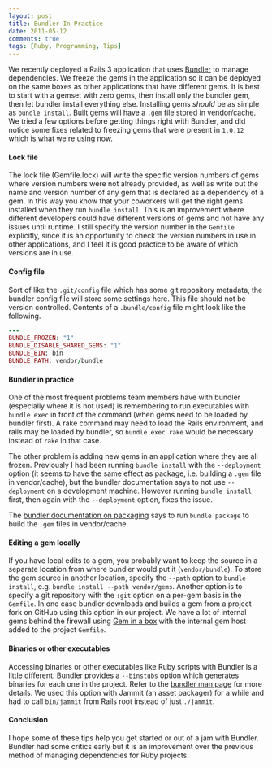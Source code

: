 ```yaml
---
layout: post
title: Bundler In Practice
date: 2011-05-12
comments: true
tags: [Ruby, Programming, Tips]
---
```


We recently deployed a Rails 3 application that uses [Bundler](http://gembundler.com/) to manage dependencies. We freeze the gems in the application so it can be deployed on the same boxes as other applications that have different gems. It is best to start with a gemset with zero gems, then install only the bundler gem, then let bundler install everything else. Installing gems *should* be as simple as `bundle install`. Built gems will have a `.gem` file stored in vendor/cache. We tried a few options before getting things right with Bundler, and did notice some fixes related to freezing gems that were present in `1.0.12` which is what we're using now.

#### Lock file

The lock file (Gemfile.lock) will write the specific version numbers of gems where version numbers were not already provided, as well as write out the name and version number of any gem that is declared as a dependency of a gem. In this way you know that your coworkers will get the right gems installed when they run `bundle install`. This is an improvement where different developers could have different versions of gems and not have any issues until runtime. I still specify the version number in the `Gemfile` explicitly, since it is an opportunity to check the version numbers in use in other applications, and I feel it is good practice to be aware of which versions are in use.

#### Config file

Sort of like the `.git/config` file which has some git repository metadata, the bundler config file will store some settings here. This file should not be version controlled. Contents of a `.bundle/config` file might look like the following.

``` ruby
--- 
BUNDLE_FROZEN: "1"
BUNDLE_DISABLE_SHARED_GEMS: "1"
BUNDLE_BIN: bin
BUNDLE_PATH: vendor/bundle
```

#### Bundler in practice

One of the most frequent problems team members have with bundler (especially where it is not used) is remembering to run executables with `bundle exec` in front of the command (when gems need to be loaded by bundler first). A rake command may need to load the Rails environment, and rails may be loaded by bundler, so `bundle exec rake` would be necessary instead of `rake` in that case.

The other problem is adding new gems in an application where they are all frozen. Previously I had been running `bundle install` with the `--deployment` option (it seems to have the same effect as package, i.e. building a `.gem` file in vendor/cache), but the bundler documentation says to not use `--deployment` on a development machine. However running `bundle install` first, then  again with the `--deployment` option, fixes the issue.

The [bundler documentation on packaging](http://gembundler.com/bundle_package.html) says to run `bundle package` to build the `.gem` files in vendor/cache. 

#### Editing a gem locally

If you have local edits to a gem, you probably want to keep the source in a separate location from where bundler would put it (`vendor/bundle`). To store the gem source in another location, specify the `--path` option to `bundle install`, e.g. `bundle install --path vendor/gems`. Another option is to specify a git repository with the `:git` option on a per-gem basis in the `Gemfile`. In one case bundler downloads and builds a gem from a project fork on GitHub using this option in our project. We have a lot of internal gems behind the firewall using [Gem in a box](https://github.com/geminabox/geminabox) with the internal gem host added to the project `Gemfile`.

#### Binaries or other executables

Accessing binaries or other executables like Ruby scripts with Bundler is a little different. Bundler provides a `--binstubs` option which generates binaries for each one in the project. Refer to the [bundler man page](http://gembundler.com/man/bundle-exec.1.html) for more details. We used this option with Jammit (an asset packager) for a while and had to call `bin/jammit` from Rails root instead of just `./jammit`.

#### Conclusion

I hope some of these tips help you get started or out of a jam with Bundler. Bundler had some critics early but it is an improvement over the previous method of managing dependencies for Ruby projects.
